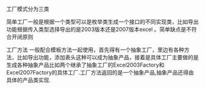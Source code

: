 工厂模式分为三类

简单工厂一般是根据一个类型可以是枚举类生成一个接口的不同实现类，比如导出功能根据传入类型选择导出的是2003版本还是2007版本excel 。简单缺点是不符合开闭原则

工厂方法 一般配合模板方法一起使用，首先得有一个抽象工厂，里边有各种方法，比如导出功能，添加表头这种可以成为抽象产品，接着是具体工厂主要做的是生成各种抽象产品比如两个继承了抽象工厂的Excel2003Factory和Excel2007Factory的具体工厂.工厂方法返回的是一个抽象产品,抽象产品还得由具体的产品类实现.